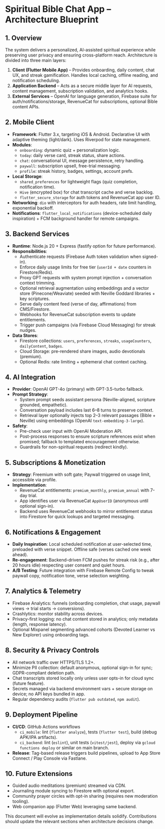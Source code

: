 # Spiritual Bible Chat App – Architecture Blueprint

## 1. Overview
The system delivers a personalized, AI-assisted spiritual experience while preserving user privacy and ensuring cross-platform reach. Architecture is divided into three main layers:

1. **Client (Flutter Mobile App)** – Provides onboarding, daily content, chat UX, and streak gamification. Handles local caching, offline reading, and notification scheduling.
2. **Application Backend** – Acts as a secure middle layer for AI requests, content management, subscription validation, and analytics hooks.
3. **External Services** – OpenAI for language generation, Firebase suite for auth/notifications/storage, RevenueCat for subscriptions, optional Bible content APIs.

## 2. Mobile Client
- **Framework**: Flutter 3.x, targeting iOS & Android. Declarative UI with adaptive theming (light/dark). Uses Riverpod for state management.
- **Modules**:
  - `onboarding`: dynamic quiz + personalization logic.
  - `today`: daily verse card, streak status, share actions.
  - `chat`: conversational UI, message persistence, retry handling.
  - `paywall`: subscription upsell, free-trial messaging.
  - `profile`: streak history, badges, settings, account prefs.
- **Local Storage**:
  - `shared_preferences` for lightweight flags (quiz completion, notification time).
  - `Hive` (encrypted box) for chat transcript cache and verse backlog.
  - `flutter_secure_storage` for auth tokens and RevenueCat app user ID.
- **Networking**: `dio` with interceptors for auth headers, rate limit handling, exponential backoff.
- **Notifications**: `flutter_local_notifications` (device-scheduled daily inspiration) + FCM background handler for remote campaigns.

## 3. Backend Services
- **Runtime**: Node.js 20 + Express (fastify option for future performance).
- **Responsibilities**:
  - Authenticate requests (Firebase Auth token validation when signed-in).
  - Enforce daily usage limits for free tier (`userId + date` counters in Firestore/Redis).
  - Proxy GPT requests with system prompt injection + conversation context trimming.
  - Optional retrieval augmentation using embeddings and a vector store (Pinecone/Weaviate) seeded with Neville Goddard libraries + key scriptures.
  - Serve daily content feed (verse of day, affirmations) from CMS/Firestore.
  - Webhooks for RevenueCat subscription events to update entitlements.
  - Trigger push campaigns (via Firebase Cloud Messaging) for streak nudges.
- **Data Stores**:
  - Firestore collections: `users`, `preferences`, `streaks`, `usageCounters`, `dailyContent`, `badges`.
  - Cloud Storage: pre-rendered share images, audio devotionals (premium).
  - Optional Redis: rate limiting + ephemeral chat context caching.

## 4. AI Integration
- **Provider**: OpenAI GPT-4o (primary) with GPT-3.5-turbo fallback.
- **Prompt Strategy**:
  - System prompt seeds assistant persona (Neville-aligned, scripture grounded, empathetic).
  - Conversation payload includes last 6–8 turns to preserve context.
  - Retrieval layer optionally injects top 2–3 relevant passages (Bible + Neville) using embeddings (OpenAI `text-embedding-3-large`).
- **Safety**:
  - Pre-check user input with OpenAI Moderation API.
  - Post-process responses to ensure scripture references exist when promised; fallback to templated encouragement otherwise.
  - Guardrails for non-spiritual requests (redirect kindly).

## 5. Subscriptions & Monetization
- **Strategy**: Freemium with soft gate; Paywall triggered on usage limit, accessible via profile.
- **Implementation**:
  - RevenueCat entitlements: `premium_monthly`, `premium_annual` with 7-day trial.
  - App identifies user via RevenueCat `AppUserID` (anonymous until optional sign-in).
  - Backend uses RevenueCat webhooks to mirror entitlement status into Firestore for quick lookups and targeted messaging.

## 6. Notifications & Engagement
- **Daily Inspiration**: Local scheduled notification at user-selected time, preloaded with verse snippet. Offline safe (verses cached one week ahead).
- **Re-engagement**: Backend-driven FCM pushes for streak risk (e.g., after 20 hours idle) respecting user consent and quiet hours.
- **A/B Testing**: Future integration with Firebase Remote Config to tweak paywall copy, notification tone, verse selection weighting.

## 7. Analytics & Telemetry
- Firebase Analytics: funnels (onboarding completion, chat usage, paywall views → trial starts → conversions).
- Crashlytics: monitor stability across devices.
- Privacy-first logging: no chat content stored in analytics; only metadata (length, response latency).
- Optional Mixpanel segmenting advanced cohorts (Devoted Learner vs New Explorer) using onboarding tags.

## 8. Security & Privacy Controls
- All network traffic over HTTPS/TLS 1.2+.
- Minimize PII collection: default anonymous, optional sign-in for sync; GDPR-compliant deletion path.
- Chat transcripts stored locally only unless user opts-in for cloud sync (future feature).
- Secrets managed via backend environment vars + secure storage on device; no API keys bundled in app.
- Regular dependency audits (`flutter pub outdated`, `npm audit`).

## 9. Deployment Pipeline
- **CI/CD**: GitHub Actions workflows
  - `ci_mobile`: lint (`flutter analyze`), tests (`flutter test`), build (debug APK/IPA artifacts).
  - `ci_backend`: lint (`eslint`), unit tests (`vitest/jest`), deploy via `gcloud functions deploy` or similar on main branch.
- **Release**: Tag-based release triggers build pipelines, upload to App Store Connect / Play Console via Fastlane.

## 10. Future Extensions
- Guided audio meditations (premium) streamed via CDN.
- Journaling module syncing to Firestore with optional export.
- Community prayer circles with opt-in sharing (requires new moderation tooling).
- Web companion app (Flutter Web) leveraging same backend.

This document will evolve as implementation details solidify. Contributions should update the relevant sections when architecture decisions change.
